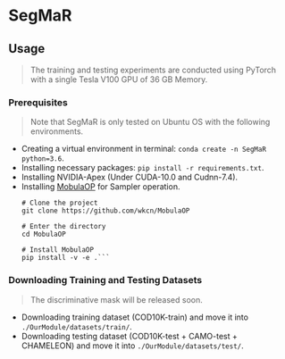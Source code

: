 # SegMaR
## Usage
> The training and testing experiments are conducted using PyTorch with a single Tesla V100 GPU of 36 GB Memory.
### Prerequisites
> Note that SegMaR is only tested on Ubuntu OS with the following environments. 
- Creating a virtual environment in terminal: `conda create -n SegMaR python=3.6`.
- Installing necessary packages: `pip install -r requirements.txt`.
- Installing NVIDIA-Apex (Under CUDA-10.0 and Cudnn-7.4).
- Installing [MobulaOP](https://github.com/wkcn/mobulaop) for Sampler operation.
  ```
  # Clone the project
  git clone https://github.com/wkcn/MobulaOP
  
  # Enter the directory
  cd MobulaOP
  
  # Install MobulaOP
  pip install -v -e .```

### Downloading Training and Testing Datasets
> The discriminative mask will be released soon.
- Downloading training dataset (COD10K-train) and move it into `./OurModule/datasets/train/`.
- Downloading testing dataset (COD10K-test + CAMO-test + CHAMELEON) and move it into `./OurModule/datasets/test/`.

